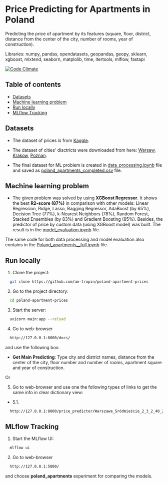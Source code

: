 # Price Predicting for Apartments in Poland

Predicting the price of apartment by its features (square, floor, district, distance from the center of the city, number of rooms, year of construction).

Libraries: numpy, pandas, opendatasets, geopandas, geopy, sklearn, xgboost, mlxtend, seaborn, matplolib, time, itertools, mlflow, fastapi

[![Code Climate][codeclimate-badge]][codeclimate-link]

[codeclimate-badge]: https://codeclimate.com/github/am-tropin/poland-apartment-prices.svg
[codeclimate-link]: https://codeclimate.com/github/am-tropin/poland-apartment-prices



## Table of contents
- [Datasets](#datasets)
- [Machine learning problem](#machine-learning-problem)
- [Run locally](#run-locally)
- [MLflow Tracking](#mlflow-tracking)


## Datasets

- The dataset of prices is from [Kaggle](https://www.kaggle.com/datasets/dawidcegielski/house-prices-in-poland). 

- The dataset of cities' disctricts were downloaded from here: [Warsaw](https://github.com/andilabs/warszawa-dzielnice-geojson), [Krakow](https://github.com/andilabs/krakow-dzielnice-geojson), [Poznan](https://sip.poznan.pl/sip/dzielnice/get_dzielnice).

- The final dataset for ML problem is created in [data_processing.ipynb](https://github.com/am-tropin/poland-apartment-prices/blob/main/data_processing.ipynb) file and saved as [poland_apartments_completed.csv](https://github.com/am-tropin/poland-apartment-prices/blob/main/poland_apartments_completed.csv) file.


## Machine learning problem

- The given problem was solved by using **XGBoost Regressor**. It shows the best **R2-score (87%)** in comparison with other models: Linear Regression, Ridge, Lasso, Bagging Regressor, AdaBoost (by 65%), Decision Tree (77%), k-Nearest Neighbors (78%), Random Forest, Stacked Ensembles (by 83%) and Gradient Boosting (85%). Besides, the predictor of price by custom data (using XGBoost model) was built. The result is in the [model_evaluation.ipynb](https://github.com/am-tropin/poland-apartment-prices/blob/main/model_evaluation.ipynb) file.


The same code for both data processing and model evaluation also contains in the [Poland_apartments__full.ipynb](https://github.com/am-tropin/poland-apartment-prices/blob/main/Poland_apartments__full.ipynb) file.



## Run locally

1. Clone the project:
```bash
  git clone https://github.com/am-tropin/poland-apartment-prices
```

2. Go to the project directory:
```bash
  cd poland-apartment-prices
```

<!-- Create vitual enviroment and install dependencies
```bash
  virtualenv venv
  source venv/bin/activate
  pip install -r requirements.txt
``` -->

3. Start the server:
```bash
  uvicorn main:app --reload
```

4. Go to web-browser 
```bash
  http://127.0.0.1:8000/docs/
```
and use the following box:

- **Get Main Predicting**: Type city and district names, distance from the center of the city, floor number and number of rooms, apartment square and year of construction.

Or 

5. Go to web-browser and use one the following types of links to get the same info in clear dictionary view:

- 5.1.
```bash
  http://127.0.0.1:8000/price_predictor/Warszawa_Śródmieście_2_3_2_40_2000
```



## MLflow Tracking

1. Start the MLflow UI:
```bash
  mlflow ui
```

<!-- 2. Go to the project directory:
```bash
  mlflow ui --backend-store-uri /Users/user/Documents/GitHub/poland-apartment-prices/mlruns
``` -->

2. Go to web-browser
```bash
  http://127.0.0.1:5000/
```
and choose **poland_apartments** experiment for comparing the models.




